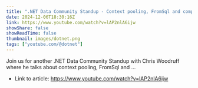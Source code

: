 ```yaml
---
title: ".NET Data Community Standup - Context pooling, FromSql and compiled queries"
date: 2024-12-06T18:30:16Z
link: https://www.youtube.com/watch?v=lAP2nlA6ijw
showShare: false
showReadTime: false
thumbnail: images/dotnet.png
tags: ["youtube.com/@dotnet"]
---
```

Join us for another .NET Data Community Standup with Chris Woodruff where he talks about context pooling, FromSql and ...

- Link to article: https://www.youtube.com/watch?v=lAP2nlA6ijw